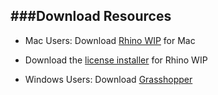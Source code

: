 ###Download Resources
---

- Mac Users: Download [Rhino WIP](http://www.rhino3d.com/download/rhino-for-mac/5/wip) for Mac
- Download the [license installer](license.zip) for Rhino WIP

- Windows Users: Download [Grasshopper](http://www.grasshopper3d.com)



